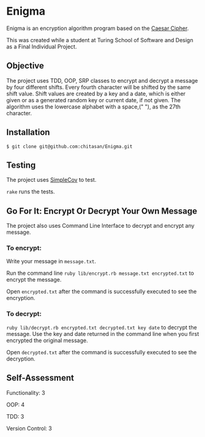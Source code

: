 # Enigma

Enigma is an encryption algorithm program based on the <a href="https://en.wikipedia.org/wiki/Caesar_cipher">Caesar Cipher</a>. 

This was created while a student at Turing School of Software and Design as a Final Individual Project. 

## Objective
The project uses TDD, OOP, SRP classes to encrypt and decrypt a message by four different shifts. Every fourth character will be shifted by the same shift value. Shift values are created by a key and a date, which is either given or as a generated random key or current date, if not given. The algorithm uses the lowercase alphabet with a space,(" "), as the 27th character.

## Installation
`$ git clone git@github.com:chitasan/Enigma.git`

## Testing
The project uses <a href="https://github.com/colszowka/simplecov"> SimpleCov</a> to test. 

`rake` runs the tests. 

## Go For It: Encrypt Or Decrypt Your Own Message 
The project also uses Command Line Interface to decrypt and encrypt any message.

### To encrypt:

Write your message in `message.txt`. 

Run the command line `ruby lib/encrypt.rb message.txt encrypted.txt` to encrypt the message.

Open `encrypted.txt` after the command is successfully executed to see the encryption.

### To decrypt:

`ruby lib/decrypt.rb encrypted.txt decrypted.txt key date` to decrypt the message. Use the key and date returned in the command line when you first encrypted the original message. 

Open `decrypted.txt` after the command is successfully executed to see the decryption.

## Self-Assessment
Functionality: 3

OOP: 4

TDD: 3

Version Control: 3

